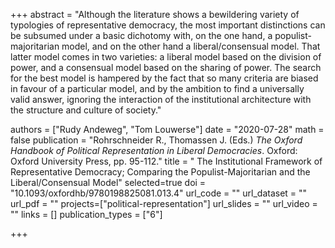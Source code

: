 +++
abstract = "Although the literature shows a bewildering variety of typologies of representative democracy, the most important distinctions can be subsumed under a basic dichotomy with, on the one hand, a populist-majoritarian model, and on the other hand a liberal/consensual model. That latter model comes in two varieties: a liberal model based on the division of power, and a consensual model based on the sharing of power. The search for the best model is hampered by the fact that so many criteria are biased in favour of a particular model, and by the ambition to find a universally valid answer, ignoring the interaction of the institutional architecture with the structure and culture of society."

authors = ["Rudy Andeweg", "Tom Louwerse"]
date = "2020-07-28"
math = false
publication = "Rohrschneider R., Thomassen J. (Eds.) *The Oxford Handbook of Political Representation in Liberal Democracies*. Oxford: Oxford University Press, pp. 95-112."
title = " The Institutional Framework of Representative Democracy; Comparing the Populist-Majoritarian and the Liberal/Consensual Model"
selected=true
doi = "10.1093/oxfordhb/9780198825081.013.4"
url_code = ""
url_dataset = ""
url_pdf = ""
projects=["political-representation"]
url_slides = ""
url_video = ""
links = []
publication_types = ["6"]

+++

